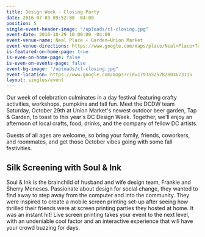 ```yaml
---
title: Design Week - Closing Party
date: 2016-07-03 09:52:00 -04:00
position: 5
single-event-header-image: "/uploads/cl-closing.jpg"
event-date: 2016-10-29 10:00:00 -04:00
event-venue-name: Neal Place + Garden—Union Market
event-venue-directions: https://www.google.com/maps/place/Neal+Place+Tap+%2B+Garden/@38.9090931,-77.0013178,17z/data=!3m1!4b1!4m5!3m4!1s0x89b7b81a771509b3:0xff2f5c38b4df2808!8m2!3d38.9090931!4d-76.9991291
is-featured-on-home-page: true
is-even-on-home-page: false
is-even-on-events-page: false
event-bg-image: "/uploads/cl-closing.jpg"
event-location: https://www.google.com/maps?cid=17935525282803673115
layout: singles/event
---
```


Our week of celebration culminates in a day festival featuring crafty activities, workshops, pumpkins and fall fun. Meet the DCDW team Saturday, October 29th at Union Market's newest outdoor beer garden, Tap & Garden, to toast to this year's DC Design Week. Together, we'll enjoy an afternoon of local crafts, food, drinks, and the company of fellow DC artists. 

Guests of all ages are welcome, so bring your family, friends, coworkers, and roommates, and get those October vibes going with some fall festivities. 

## Silk Screening with Soul & Ink

Soul & Ink is the brainchild of husband and wife design team, Frankie and Sherry Meneses. Passionate about design for social change, they wanted to find away to step away from the computer and into the community. They were inspired to create a mobile screen printing set-up after seeing how thrilled their friends were at screen printing parties they hosted at home. It was an instant hit! Live screen printing takes your event to the next level, with an undeniable cool factor and an interactive experience that will have your crowd buzzing for days.

